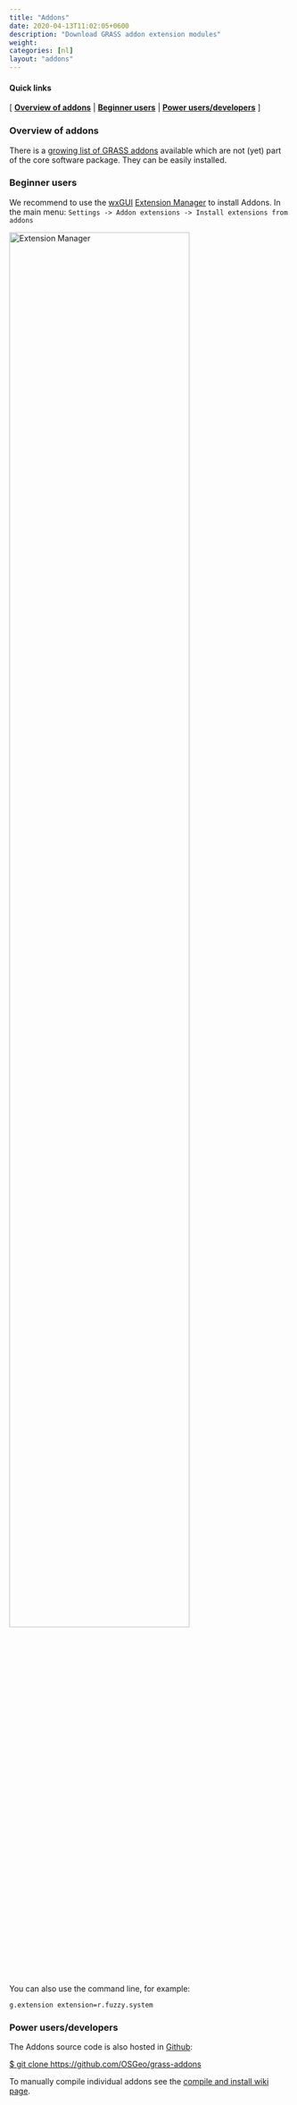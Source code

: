 ```yaml
---
title: "Addons"
date: 2020-04-13T11:02:05+0600
description: "Download GRASS addon extension modules"
weight: 
categories: [nl]
layout: "addons"
---
```


#### Quick links

[ [**Overview of addons**](#Overview) | [**Beginner users**](#Common-user) | [**Power users/developers**](#Power-user) ]

### <a name="Overview"></a>Overview of addons

There is a [growing list of GRASS addons](/grass8/manuals/addons/) available which are not (yet) part of the core software package. They can be easily installed.

### <a name="Common-user"></a>Beginner users

We recommend to use the [wxGUI](https://grasswiki.osgeo.org/wiki/WxGUI) [Extension Manager](https://grasswiki.osgeo.org/wiki/WxGUI#Extension_Manager) to install Addons.
In the main menu: `Settings -> Addon extensions -> Install extensions from addons`

<img src="/images/extension_manager_gui.png" width="80%" alt="Extension Manager">

You can also use the command line, for example:

    g.extension extension=r.fuzzy.system


### <a name="Power-user"></a>Power users/developers

The Addons source code is also hosted in <a href="https://github.com/OSGeo/grass-addons" target="_blank"><i class="fab fa-github"></i> Github</a>:
<p class="command"><a href="https://github.com/OSGeo/grass-addons"> $ git clone https://github.com/OSGeo/grass-addons </a></p>

To manually compile individual addons see the [compile and install wiki page](https://grasswiki.osgeo.org/wiki/Compile_and_Install#Addons). 

